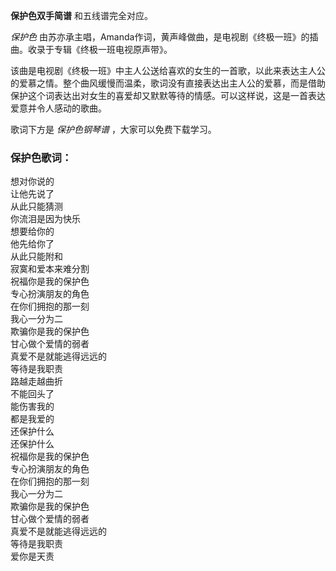 

**保护色双手简谱** 和五线谱完全对应。

_保护色_ 由苏亦承主唱，Amanda作词，黄声峰做曲，是电视剧《终极一班》的插曲。收录于专辑《终极一班电视原声带》。

该曲是电视剧《终极一班》中主人公送给喜欢的女生的一首歌，以此来表达主人公的爱慕之情。整个曲风缓慢而温柔，歌词没有直接表达出主人公的爱慕，而是借助保护这个词表达出对女生的喜爱却又默默等待的情感。可以这样说，这是一首表达爱意并令人感动的歌曲。

歌词下方是 _保护色钢琴谱_ ，大家可以免费下载学习。

### 保护色歌词：

想对你说的  
让他先说了  
从此只能猜测  
你流泪是因为快乐  
想要给你的  
他先给你了  
从此只能附和  
寂寞和爱本来难分割  
祝福你是我的保护色  
专心扮演朋友的角色  
在你们拥抱的那一刻  
我心一分为二  
欺骗你是我的保护色  
甘心做个爱情的弱者  
真爱不是就能逃得远远的  
等待是我职责  
路越走越曲折  
不能回头了  
能伤害我的  
都是我爱的  
还保护什么  
还保护什么  
祝福你是我的保护色  
专心扮演朋友的角色  
在你们拥抱的那一刻  
我心一分为二  
欺骗你是我的保护色  
甘心做个爱情的弱者  
真爱不是就能逃得远远的  
等待是我职责  
爱你是天责

